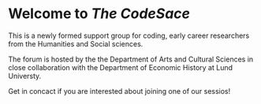 # Welcome to __*The CodeSace*__

This is a newly formed support group for coding, early career researchers from the Humanities and Social sciences.

The forum is hosted by the the Department of Arts and Cultural Sciences in close collaboration with the Department of Economic History at Lund Universty.

Get in concact if you are interested about joining one of our sessios!
